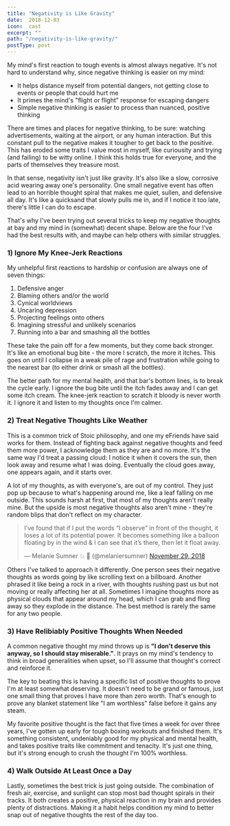 ```yaml
---
title: "Negativity is Like Gravity"
date:  2018-12-03
icon:  cast
excerpt: ""
path: "/negativity-is-like-gravity/"
postType: post
---
```


My mind's first reaction to tough events is almost always negative. It's not hard to understand why, since negative thinking is easier on my mind:

* It helps distance myself from potential dangers, not getting close to events or people that could hurt me
* It primes the mind's "flight or flight" response for escaping dangers
* Simple negative thinking is easier to process than nuanced, positive thinking

There are times and places for negative thinking, to be sure: watching advertisements, waiting at the airport, or any human interaction. But this constant pull to the negative makes it tougher to get back to the positive. This has eroded some traits I value most in myself, like curiousity and trying (and failing) to be witty online. I think this holds true for everyone, and the parts of themselves they treasure most.

In that sense, negativity isn't just like gravity. It's also like a slow, corrosive acid wearing away one's personality. One small negative event has often lead to an horrible thought spiral that makes me quiet, sullen, and defensive all day. It's like a quicksand that slowly pulls me in, and if I notice it too late, there's little I can do to escape.

That's why I've been trying out several tricks to keep my negative thoughts at bay and my mind in (somewhat) decent shape. Below are the four I've had the best results with, and maybe can help others with similar struggles.

### 1) Ignore My Knee-Jerk Reactions

My unhelpful first reactions to hardship or confusion are always one of seven things:

1. Defensive anger
2. Blaming others and/or the world
3. Cynical worldviews
4. Uncaring depression
5. Projecting feelings onto others
6. Imagining stressful and unlikely scenarios
7. Running into a bar and smashing all the bottles

These take the pain off for a few moments, but they come back stronger. It's like an emotional bug bite - the more I scratch, the more it itches. This goes on until I collapse in a weak pile of rage and frustration while going to the nearest bar (to either drink or smash all the bottles).

The better path for my mental health, and that bar's bottom lines, is to break the cycle early. I ignore the bug bite until the itch fades away and I can get some itch cream. The knee-jerk reaction to scratch it bloody is never worth it. I ignore it and listen to my thoughts once I'm calmer.

### 2) Treat Negative Thoughts Like Weather

This is a common trick of Stoic philosophy, and one my eFriends have said works for them. Instead of fighting back against negative thoughts and feed them more power, I acknowledge them as they are and no more. It's the same way I'd treat a passing cloud: I notice it when it covers the sun, then look away and resume what I was doing. Eventually the cloud goes away, one appears again, and it starts over.

A lot of my thoughts, as with everyone's, are out of my control. They just pop up because to what's happening around me, like a leaf falling on me outside. This sounds harsh at first, that most of my thoughts aren't really mine. But the upside is most negative thoughts also aren't mine - they're random blips that don't reflect on my character.

<blockquote class="twitter-tweet" data-conversation="none" data-lang="en"><p lang="en" dir="ltr">I’ve found that if I put the words “I observe” in front of the thought, it loses a lot of its potential power. It becomes something like a balloon floating by in the wind &amp; I can see that it’s there, then let it float away.</p>&mdash; Melanie Sumner 💥 🐹 (@melaniersumner) <a href="https://twitter.com/melaniersumner/status/1068117172499697664?ref_src=twsrc%5Etfw">November 29, 2018</a></blockquote>
<script async src="https://platform.twitter.com/widgets.js" charset="utf-8"></script>

Others I've talked to approach it differently. One person sees their negative thoughts as words going by like scrolling text on a billboard. Another phrased it like being a rock in a river, with thoughts rushing past us but not moving or really affecting her at all. Sometimes I imagine thoughts more as physical clouds that appear around my head, which I can grab and fling away so they explode in the distance. The best method is rarely the same for any two people.

### 3) Have Relibiably Positive Thoughts When Needed

A common negative thought my mind throws up is **"I don't deserve this anyway, so I should stay miserable."**. It prays on my mind's tendency to think in broad generalities when upset, so I'll assume that thought's correct and reinforce it.

The key to beating this is having a specific list of positive thoughts to prove I'm at least somewhat deserving. It doesn't need to be grand or famous, just one small thing that proves I have more than zero worth. That's enough to prove any blanket statement like "I am worthless" false before it gains any steam.

My favorite positive thought is the fact that five times a week for over three years, I've gotten up early for tough boxing workouts and finished them. It's something consistent, undeniably good for my physical and mental health, and takes positive traits like commitment and tenacity. It's just one thing, but it's strong enough to crush the thought I'm 100% worthless.

### 4) Walk Outside At Least Once a Day

Lastly, sometimes the best trick is just going outside. The combination of fresh air, exercise, and sunlight can stop most bad thought spirals in their tracks. It both creates a positive, physical reaction in my brain and provides plenty of distractions. Making it a habit helps condition my mind to better snap out of negative thoughts the rest of the day too.
